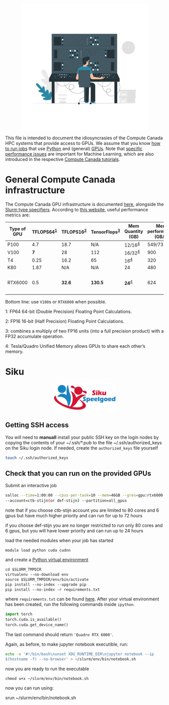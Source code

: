 <p align="center">
<img src="../media/hpc-gpu.png" width="400">
</p>

This file is intended to document the idiosyncrasies of the Compute Canada HPC systems that provide access to GPUs. We assume that you know [how to run jobs](https://docs.computecanada.ca/wiki/Running_jobs) that use [Python](https://docs.computecanada.ca/wiki/Python) and (general) [GPUs](https://docs.computecanada.ca/wiki/Using_GPUs_with_Slurm). Note that [specific performance issues](https://docs.computecanada.ca/wiki/AI_and_Machine_Learning) are important for Machine Learning, which are also introduced in the respective [Compute Canada tutorials](https://docs.computecanada.ca/wiki/Tutoriel_Apprentissage_machine/en).

# General Compute Canada infrastructure

The Compute Canada GPU infrastructure is documented [here](https://docs.computecanada.ca/wiki/Using_GPUs_with_Slurm#Available_hardware), alongside the [Slurm type specifiers](https://docs.computecanada.ca/wiki/Running_jobs). According to [this website](https://www.microway.com/knowledge-center-articles/comparison-of-nvidia-geforce-gpus-and-nvidia-tesla-gpus/), useful performance metrics are:

| Type of GPU | TFLOPS64<sup>[1](#myfootnote1)</sup> | TFLOPS16<sup>[2](#myfootnote2)</sup> | TensorFlops<sup>[3](#myfootnote3)</sup> | Mem Quantity (GB) | Mem performance (GB/s) | Comments |
| --- | --- | --- | --- | --- | --- | --- |
| P100 | 4.7 | 18.7 | N/A | 12/16<sup>[4](#myfootnote4)</sup> | 549/732 |
| V100 | **7** | 28 | 112 | 16/32<sup>[4](#myfootnote4)</sup> | 900 |
| T4 | 0.25 | 16.2 | 65 | 16<sup>[4](#myfootnote4)</sup> | 320 |
| K80 | 1.87 | N/A | N/A | 24 | 480 | 
| RTX6000 | 0.5 | **32.6** | **130.5** | **24**<sup>[4](#myfootnote4)</sup> | 624 | Currently only available on Siku |

Bottom line: use `V100`s or `RTX6000` when possible.

<a name="myfootnote1">1</a>: FP64 64-bit (Double Precision) Floating Point Calculations.

<a name="myfootnote2">2</a>: FP16 16-bit (Half Precision) Floating Point Calculations.

<a name="myfootnote3">3</a>: combines a multiply of two FP16 units (into a full precision product) with a FP32 accumulate operation.

<a name="myfootnote4">4</a>: Tesla/Quadro Unified Memory allows GPUs to share each other’s memory.

# Siku 

<p align="center">
<img src="../media/siku.jpeg" width="200">
</p>

## Getting SSH access

You will need to **manuall** install your public SSH key on the login nodes by copying the contents of your ~/.ssh/*.pub to the file ~/.ssh/authorized_keys on the Siku login node. If needed, create the `authorized_keys` file yourself 

```bash
touch ~/.ssh/authorized_keys
```

## Check that you can run on the provided GPUs

Submit an interactive job


```bash
salloc --time=1:00:00 --cpus-per-task=10 --mem=46GB --gres=gpu:rtx6000:1 
--account=ctb-stijn(or def-stijn) --partition=all_gpus
```
note that if you choose ctb-stijn account you are limited to 80 cores 
and 6 gpus but have much higher priority and can run for up to 72 hours

if you choose def-stijn you are no longer restricted to run only 80 
cores and 6 gpus, but you will have lower priority and can run up to 24 
hours

load the needed modules when your job has started

```
module load python cuda cudnn
```

and create a [Python virtual environment](https://docs.computecanada.ca/wiki/Python)

```
cd $SLURM_TMPDIR
virtualenv --no-download env
source $SLURM_TMPDIR/env/bin/activate
pip install --no-index --upgrade pip
pip install --no-index -r requirements.txt
```

where `requirements.txt` can be found [here](requirements.txt). After your virtual environment has been created, run the following commands inside `ipython`.

```python
import torch
torch.cuda.is_available()
torch.cuda.get_device_name()
```

The last command should return `'Quadro RTX 6000'`.

Again, as before, to make jupyter notebook executible, run:

```bash
echo -e '#!/bin/bash\nunset XDG_RUNTIME_DIR\njupyter notebook --ip 
$(hostname -f) --no-browser' > ~/slurm/env/bin/notebook.sh
```
now you are ready to run the executable

```
chmod u+x ~/slurm/env/bin/notebook.sh
```

now you can run using:

srun ~/slurm/env/bin/notebook.sh
